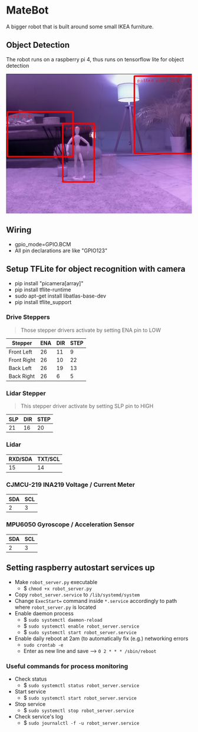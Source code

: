 # MateBot
A bigger robot that is built around some small IKEA furniture.

## Object Detection

The robot runs on a raspberry pi 4, thus runs on tensorflow lite for object detection

![object_detection](docs/imgs/object_detection.png)

## Wiring

- gpio_mode=GPIO.BCM
- All pin declarations are like "GPIO123"

## Setup TFLite for object recognition with camera

- pip install "picamera[array]"
- pip install tflite-runtime
- sudo apt-get install libatlas-base-dev
- pip install tflite_support

### Drive Steppers

> Those stepper drivers activate by setting ENA pin to LOW

| Stepper |ENA | DIR | STEP |
|-|-|-|-|
| Front Left | 26 | 11 | 9 |
| Front Right | 26 | 10 | 22 |
| Back Left | 26 | 19 | 13 |
| Back Right | 26 | 6 | 5 |

### Lidar Stepper

> This stepper driver activate by setting SLP pin to HIGH

| SLP | DIR | STEP |
|-|-|-|
| 21 | 16 | 20 |

### Lidar

| RXD/SDA | TXT/SCL |
|-|-|
| 15 | 14 |

### CJMCU-219 INA219 Voltage / Current Meter

| SDA | SCL |
|-|-|
| 2 | 3 | 

### MPU6050 Gyroscope / Acceleration Sensor

| SDA | SCL |
|-|-|
| 2 | 3 | 

## Setting raspberry autostart services up

* Make `robot_server.py` executable
    * $ `chmod +x robot_server.py`
* Copy `robot_server.service` to `/lib/systemd/system`
* Change `ExecStart=` command inside `*.service` accordingly to path where `robot_server.py` is located
* Enable daemon process
    * $ `sudo systemctl daemon-reload`
    * $ `sudo systemctl enable robot_server.service`
    * $ `sudo systemctl start robot_server.service`
* Enable daily reboot at 2am (to automatically fix (e.g.) networking errors
  * `sudo crontab -e`
  * Enter as new line and save --> `0 2 * * * /sbin/reboot`

### Useful commands for process monitoring

* Check status
    * $ `sudo systemctl status robot_server.service`
* Start service
    * $ `sudo systemctl start robot_server.service`
* Stop service
    * $ `sudo systemctl stop robot_server.service`
* Check service's log
    * $ `sudo journalctl -f -u robot_server.service`